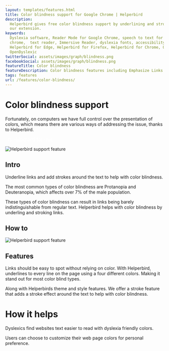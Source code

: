 ```yaml
---
layout: templates/features.html
title: Color blindness support for Google Chrome | Helperbird
description:
  Helperbird gives free color blindness support by underlining and stroking web page links. All from
  our extension.
keywords:
  Dyslexia software, Reader Mode for Google Chrome, speech to text for chrome, Text to speech for
  chrome,  text reader, Immersive Reader, dyslexia fonts, accessibility software, dyslexia software,
  Helperbird for Edge, Helperbird for Firefox, Helperbird for Chrome, Opendyslexic for Chrome,
  OpenDyslexic
twitterSocial: assets/images/graph/blindness.png
facebookSocial: assets/images/graph/blindness.png
featureTitle: Color blindness
featureDescription: Color blindness features including Emphasize Links and stroke text
tags: features
url: /features/color-blindness/
---
```


# Color blindness support

Fortunately, on computers we have full control over the presentation of colors, which means there
are various ways of addressing the issue, thanks to Helperbird.

<a 
  class="px-8 py-3 border  text-base font-medium rounded-md text-white bg-indigo-600 hover:bg-indigo-700 " style="color: white;" 
  href="/pricing"> Try Helperbird for Free </a>

![Helperbird support feature](/assets/images/new/adjust-letters-and-words/adjust-letters-and-words-helperbird.png)

## Intro

Underline links and add strokes around the text to help with color blindness.

The most common types of color blindness are Protanopia and Deuteranopia, which affects over 7% of
the male population.

These types of color blindness can result in links being barely indistinguishable from regular text.
Helperbird helps with color blindness by underling and stroking links.

## How to

![Helperbird support feature](https://youtu.be/u67t7Ap61Nc)

## Features

Links should be easy to spot without relying on color. With Helperbird, underlines to every line on
the page using a four different colors. Making it stand out for most color blind types.

Along with Helperbirds theme and style features. We offer a stroke feature that adds a stroke effect
around the text to help with color blindness.

# How it helps

Dyslexics find websites text easier to read with dyslexia friendly colors.

Users can choose to customize their web page colors for personal preference.
